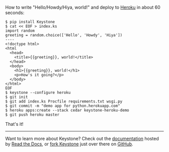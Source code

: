 How to write "Hello/Howdy/Hiya, world!" and deploy to
[Heroku](http://www.heroku.com/) in about 60 seconds:

    $ pip install Keystone
    $ cat << EOF > index.ks
    import random
    greeting = random.choice(['Hello', 'Howdy', 'Hiya'])
    ----
    <!doctype html>
    <html
      <head>
        <title>{{greeting}}, world!</title>
      </head>
      <body>
        <h1>{{greeting}}, world!</h1>
        <p>How's it going?</p>
      </body>
    </html>
    EOF
    $ keystone --configure heroku
    $ git init
    $ git add index.ks Procfile requirements.txt wsgi.py
    $ git commit -m "demo app for python.herokuapp.com"
    $ heroku apps:create --stack cedar keystone-heroku-demo
    $ git push heroku master

That's it!

----

Want to learn more about Keystone? Check out the
[documentation](http://keystone.readthedocs.org) hosted by [Read the
Docs](http://readthedocs.org/), or [fork
Keystone](https://github.com/dcrosta/keystone) just over there on
[GitHub](https://github.com/).


